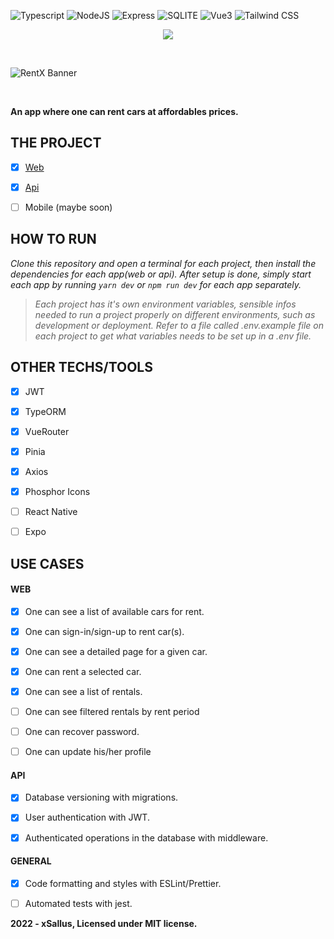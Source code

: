 ![Typescript](https://img.shields.io/badge/TypeScript-007ACC?style=for-the-badge&logo=typescript&logoColor=white)
![NodeJS](https://img.shields.io/badge/Node.js-43853D?style=for-the-badge&logo=node.js&logoColor=white)
![Express](https://img.shields.io/badge/Express.js-404D59?style=for-the-badge)
![SQLITE](https://img.shields.io/badge/SQLite-07405E?style=for-the-badge&logo=sqlite&logoColor=white)
![Vue3](https://img.shields.io/badge/Vue.js-35495E?style=for-the-badge&logo=vue.js&logoColor=4FC08D)
![Tailwind CSS](https://img.shields.io/badge/Tailwind_CSS-38B2AC?style=for-the-badge&logo=tailwind-css&logoColor=white)

<p align="center"><img src="https://raw.githubusercontent.com/xSallus/rentx/2c06cd21e2a80f0e3939a53383817ca4435fa2f5/web/src/assets/logo.svg" /></p>

<br/>

![RentX Banner](https://raw.githubusercontent.com/xSallus/rentx/main/banner.png)

<br/>

**An app where one can rent cars  at affordables prices.**


## THE PROJECT

- [x] [Web](https://github.com/xSallus/rentx/tree/main/web)

- [x] [Api](https://github.com/xSallus/rentx/tree/main/api)

- [ ] Mobile (maybe soon)


## HOW TO RUN

*Clone this repository and open a terminal for each project, then install the dependencies for each app(web or api).*
*After setup is done, simply start each app by running `yarn dev` or `npm run dev` for each app separately.*

> *Each project has it's own environment variables, sensible infos needed to run a project properly on different environments, such as development or deployment. Refer to a file called .env.example file on each project to get what variables needs to be set up in a .env file.*


## OTHER TECHS/TOOLS

- [x] JWT

- [x] TypeORM

- [x] VueRouter

- [x] Pinia

- [x] Axios

- [x] Phosphor Icons

- [ ] React Native

- [ ] Expo


## USE CASES

#### WEB

- [x] One can see a list of available cars for rent.

- [x] One can sign-in/sign-up to rent car(s).

- [x] One can see a detailed page for a given car.

- [x] One can rent a selected car.

- [x] One can see a list of rentals.

- [ ] One can see filtered rentals by rent period

- [ ] One can recover password.

- [ ] One can update his/her profile

#### API

- [x] Database versioning with migrations.

- [x] User authentication with JWT.

- [x] Authenticated operations in the database with middleware.

#### GENERAL

- [x] Code formatting and styles with ESLint/Prettier.

- [ ] Automated tests with jest.



**2022 - xSallus, Licensed under MIT license.**
